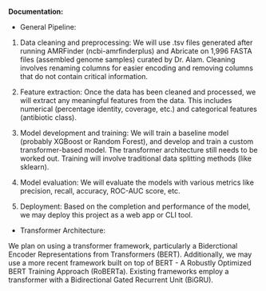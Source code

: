 **Documentation:**

- General Pipeline: 
1. Data cleaning and preprocessing: We will use .tsv files generated after running AMRFinder (ncbi-amrfinderplus) and Abricate on 1,996 FASTA files (assembled genome samples) curated by Dr. Alam. Cleaning involves renaming columns for easier encoding and removing columns that do not contain critical information.

2. Feature extraction: Once the data has been cleaned and processed, we will extract any meaningful features from the data. This includes numerical (percentage identity, coverage, etc.) and categorical features (antibiotic class).

3. Model development and training: We will train a baseline model (probably XGBoost or Random Forest), and develop and train a custom transformer-based model. The transformer architecture still needs to be worked out. Training will involve traditional data splitting methods (like sklearn).

4. Model evaluation: We will evaluate the models with various metrics like precision, recall, accuracy, ROC-AUC score, etc.

5. Deployment: Based on the completion and performance of the model, we may deploy this project as a web app or CLI tool.

- Transformer Architecture:

We plan on using a transformer framework, particularly a Biderctional Encoder Representations from Transformers (BERT). Additionally, we may use a more recent framework built on top of BERT - A Robustly Optimized BERT Training Approach (RoBERTa). Existing frameworks employ a transformer with a Bidirectional Gated Recurrent Unit (BiGRU). 

